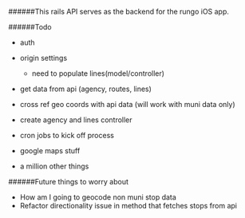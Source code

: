######This rails API serves as the backend for the rungo iOS app.

######Todo
- auth
- origin settings
  - need to populate lines(model/controller)
- get data from api (agency, routes, lines)
- cross ref geo coords with api data (will work with muni data only)
- create agency and lines controller

- cron jobs to kick off process
- google maps stuff
- a million other things


######Future things to worry about
- How am I going to geocode non muni stop data
- Refactor directionality issue in method that fetches stops from api


